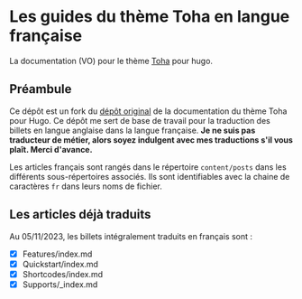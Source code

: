 # Les guides du thème Toha en langue française

La documentation (VO) pour le thème [Toha](https://github.com/hugo-toha/toha) pour hugo.

## Préambule

Ce dépôt est un fork du [dépôt original](https://github.com/hugo-toha/guides) de la documentation du thème Toha pour Hugo. Ce dépôt me sert de base de travail pour la traduction des billets en langue anglaise dans la langue française. **Je ne suis pas traducteur de métier, alors soyez indulgent avec mes traductions s'il vous plaît. Merci d'avance.**

Les articles français sont rangés dans le répertoire `content/posts` dans les différents sous-répertoires associés. Ils sont identifiables avec la chaine de caractères `fr` dans leurs noms de fichier.

## Les articles déjà traduits

Au 05/11/2023, les billets intégralement traduits en français sont :

- [x] Features/index.md
- [x] Quickstart/index.md
- [x] Shortcodes/index.md
- [x] Supports/_index.md 